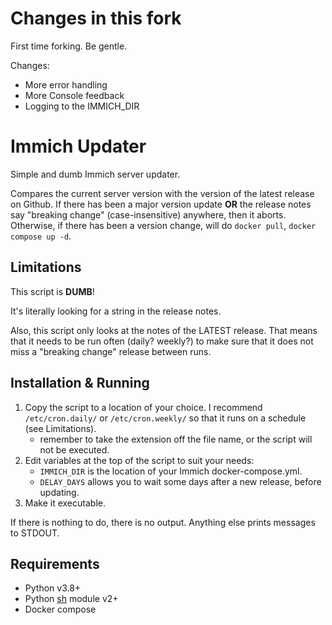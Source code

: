 # Changes in this fork
First time forking. Be gentle.

Changes:
- More error handling
- More Console feedback
- Logging to the IMMICH_DIR

# Immich Updater

Simple and dumb Immich server updater.

Compares the current server version with the version of the latest release on Github. If there has been a major version update **OR** the release notes say "breaking change" (case-insensitive) anywhere, then it aborts. Otherwise, if there has been a version change, will do `docker pull`, `docker compose up -d`.

## Limitations

This script is **DUMB**!

It's literally looking for a string in the release notes.

Also, this script only looks at the notes of the LATEST release. That means that it needs to be run often (daily? weekly?) to make sure that it does not miss a "breaking change" release between runs.

## Installation & Running

1. Copy the script to a location of your choice. I recommend `/etc/cron.daily/` or `/etc/cron.weekly/` so that it runs on a schedule (see Limitations).
   - remember to take the extension off the file name, or the script will not be executed.
1. Edit variables at the top of the script to suit your needs:
   - `IMMICH_DIR` is the location of your Immich docker-compose.yml.
   - `DELAY_DAYS` allows you to wait some days after a new release, before updating.
1. Make it executable.

If there is nothing to do, there is no output. Anything else prints messages to STDOUT.

## Requirements

- Python v3.8+
- Python [sh](https://github.com/amoffat/sh) module v2+
- Docker compose
